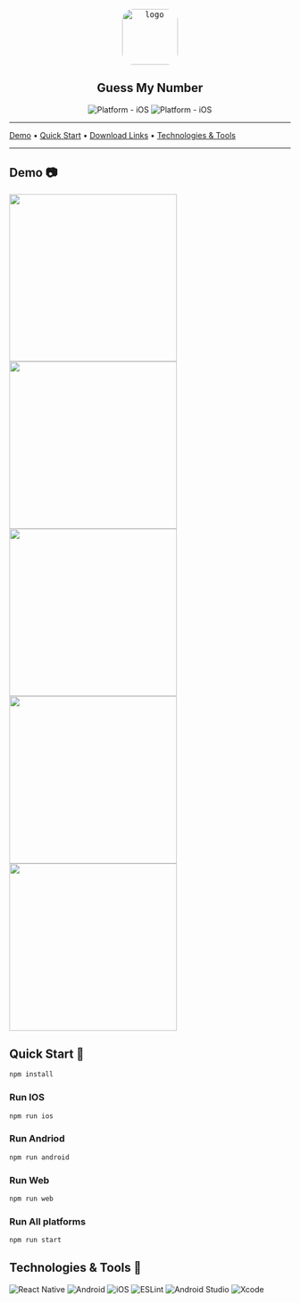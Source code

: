 <p align="center">
<kbd>
  <img style="width:100px; height:100px; border-radius:20%;" class="rounded-image" src="./assets/images/background.png" alt="logo" height="150"/></kbd>
</p>

<h2 align="center">
    Guess My Number
</h2>

<p align="center">

</p>

<div align="center">

![Platform - iOS](https://img.shields.io/badge/platform-iOS-blue.svg)
![Platform - iOS](https://img.shields.io/badge/platform-andriod-red.svg)

</div>

<hr><a href="#demo-">Demo</a> &bull; <a href="#quick-start-">Quick Start</a> &bull; <a href="#download-links-">Download Links</a> &bull; <a href="#technologies-&-tools-">Technologies & Tools</a></p>
<hr>

## Demo 📷

<img src="./assets/images/1.jpg" width=300> <img src="./assets/images/2.jpg" width=300>
<img src="./assets/images/3.jpg" width=300> <img src="./assets/images/4.jpg" width=300>
<img src="./assets/images/5.jpg" width=300>

## Quick Start 🔨

```bash
npm install
```

### Run IOS

```bash
npm run ios
```

### Run Andriod

```bash
npm run android
```

### Run Web

```bash
npm run web
```

### Run All platforms

```bash
npm run start
```


## Technologies & Tools 🔧

![React Native](https://img.shields.io/badge/react_native-%2320232a.svg?style=for-the-badge&logo=react&logoColor=%2361DAFB)
![Android](https://img.shields.io/badge/Android-3DDC84?style=for-the-badge&logo=android&logoColor=white)
![iOS](https://img.shields.io/badge/iOS-000000?style=for-the-badge&logo=ios&logoColor=white)
![ESLint](https://img.shields.io/badge/ESLint-4B3263?style=for-the-badge&logo=eslint&logoColor=white)
![Android Studio](https://img.shields.io/badge/android%20studio-346ac1?style=for-the-badge&logo=android%20studio&logoColor=white)
![Xcode](https://img.shields.io/badge/Xcode-007ACC?style=for-the-badge&logo=Xcode&logoColor=white)
